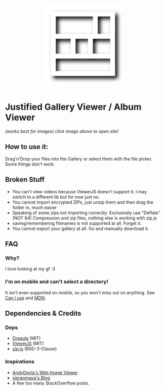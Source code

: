 <div align="center"><a href="https://lopolin-lp.github.io/justified-gallery-viewer/"><img width="256" height="256" src="./assets/Justified Gallery Icon.svg"></a></div>
<br>

# Justified Gallery Viewer / Album Viewer
*(works best for images)*
*click image above to open site!*

## How to use it:
Drag'n'Drop your files into the Gallery or select them with the file picker. Some things don't work.

## Broken Stuff
- You can't view videos because ViewerJS doesn't support it. I may switch to a different lib but for now just no.
- You cannot import encrypted ZIPs, just unzip them and then drag the folder in, much easier
- Speaking of some zips not importing correctly: Exclusively use "Deflate" (NOT 64) Compression and zip files, nothing else is working with zip.js
- saving/remembering filenames is not supported at all. Forget it.
- You cannot export your gallery at all. Go and manually download it.

## FAQ
### Why?
I love looking at my gf :3

### I'm on mobile and can't select a directory!
It isn't even supported on mobile, so you won't miss out on anything. See [Can I use](https://caniuse.com/input-file-directory) and [MDN](https://developer.mozilla.org/en-US/docs/Web/API/HTMLInputElement/webkitdirectory).

## Dependencies & Credits
### Deps
- [Dragula](https://bevacqua.github.io/dragula/) (MIT)
- [ViewerJS](https://fengyuanchen.github.io/viewerjs/) (MIT)
- [zip.js](https://gildas-lormeau.github.io/zip.js/) (BSD-3-Clause)

### Inspirations
- [AndyDevla's Web Image Viewer](https://github.com/AndyDevla/web-Image-Viewer)
- [xieranmaya's Blog](https://github.com/xieranmaya/blog/issues/6)
- A few too many StackOverflow posts.